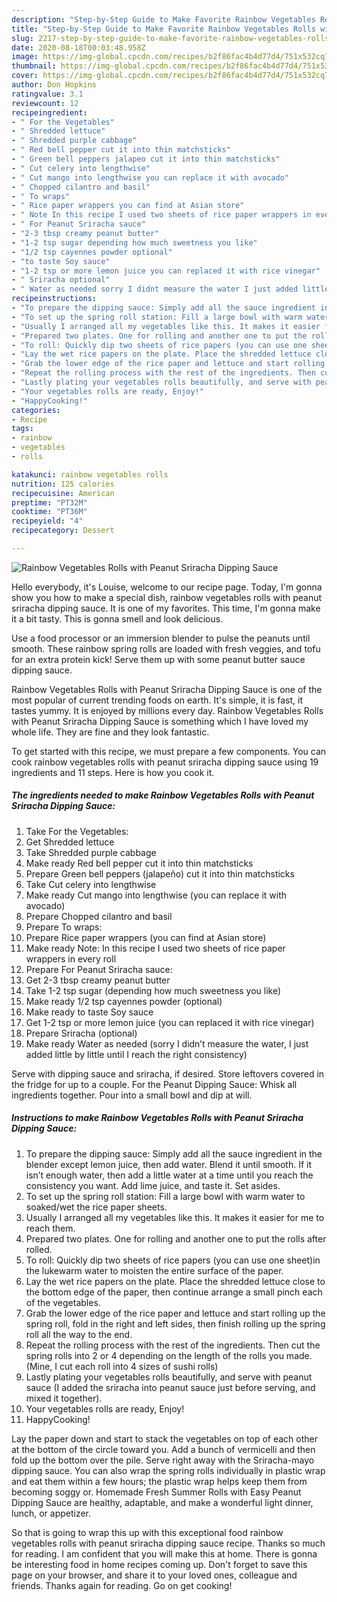 ```yaml
---
description: "Step-by-Step Guide to Make Favorite Rainbow Vegetables Rolls with Peanut Sriracha Dipping Sauce"
title: "Step-by-Step Guide to Make Favorite Rainbow Vegetables Rolls with Peanut Sriracha Dipping Sauce"
slug: 2217-step-by-step-guide-to-make-favorite-rainbow-vegetables-rolls-with-peanut-sriracha-dipping-sauce
date: 2020-08-18T00:03:48.958Z
image: https://img-global.cpcdn.com/recipes/b2f86fac4b4d77d4/751x532cq70/rainbow-vegetables-rolls-with-peanut-sriracha-dipping-sauce-recipe-main-photo.jpg
thumbnail: https://img-global.cpcdn.com/recipes/b2f86fac4b4d77d4/751x532cq70/rainbow-vegetables-rolls-with-peanut-sriracha-dipping-sauce-recipe-main-photo.jpg
cover: https://img-global.cpcdn.com/recipes/b2f86fac4b4d77d4/751x532cq70/rainbow-vegetables-rolls-with-peanut-sriracha-dipping-sauce-recipe-main-photo.jpg
author: Don Hopkins
ratingvalue: 3.1
reviewcount: 12
recipeingredient:
- " For the Vegetables"
- " Shredded lettuce"
- " Shredded purple cabbage"
- " Red bell pepper cut it into thin matchsticks"
- " Green bell peppers jalapeo cut it into thin matchsticks"
- " Cut celery into lengthwise"
- " Cut mango into lengthwise you can replace it with avocado"
- " Chopped cilantro and basil"
- " To wraps"
- " Rice paper wrappers you can find at Asian store"
- " Note In this recipe I used two sheets of rice paper wrappers in every roll"
- " For Peanut Sriracha sauce"
- "2-3 tbsp creamy peanut butter"
- "1-2 tsp sugar depending how much sweetness you like"
- "1/2 tsp cayennes powder optional"
- "to taste Soy sauce"
- "1-2 tsp or more lemon juice you can replaced it with rice vinegar"
- " Sriracha optional"
- " Water as needed sorry I didnt measure the water I just added little by little until I reach the right consistency"
recipeinstructions:
- "To prepare the dipping sauce: Simply add all the sauce ingredient in the blender except lemon juice, then add water. Blend it until smooth. If it isn’t enough water, then add a little water at a time until you reach the consistency you want. Add lime juice, and taste it. Set asides."
- "To set up the spring roll station: Fill a large bowl with warm water to soaked/wet the rice paper sheets."
- "Usually I arranged all my vegetables like this. It makes it easier for me to reach them."
- "Prepared two plates. One for rolling and another one to put the rolls after rolled."
- "To roll: Quickly dip two sheets of rice papers (you can use one sheet)in the lukewarm water to moisten the entire surface of the paper."
- "Lay the wet rice papers on the plate. Place the shredded lettuce close to the bottom edge of the paper, then continue arrange a small pinch each of the vegetables."
- "Grab the lower edge of the rice paper and lettuce and start rolling up the spring roll, fold in the right and left sides, then finish rolling up the spring roll all the way to the end."
- "Repeat the rolling process with the rest of the ingredients. Then cut the spring rolls into 2 or 4 depending on the length of the rolls you made. (Mine, I cut each roll into 4 sizes of sushi rolls)"
- "Lastly plating your vegetables rolls beautifully, and serve with peanut sauce (I added the sriracha into peanut sauce just before serving, and mixed it together)."
- "Your vegetables rolls are ready, Enjoy!"
- "HappyCooking!"
categories:
- Recipe
tags:
- rainbow
- vegetables
- rolls

katakunci: rainbow vegetables rolls 
nutrition: 125 calories
recipecuisine: American
preptime: "PT32M"
cooktime: "PT36M"
recipeyield: "4"
recipecategory: Dessert

---
```



![Rainbow Vegetables Rolls with Peanut Sriracha Dipping Sauce](https://img-global.cpcdn.com/recipes/b2f86fac4b4d77d4/751x532cq70/rainbow-vegetables-rolls-with-peanut-sriracha-dipping-sauce-recipe-main-photo.jpg)

Hello everybody, it's Louise, welcome to our recipe page. Today, I'm gonna show you how to make a special dish, rainbow vegetables rolls with peanut sriracha dipping sauce. It is one of my favorites. This time, I'm gonna make it a bit tasty. This is gonna smell and look delicious.

Use a food processor or an immersion blender to pulse the peanuts until smooth. These rainbow spring rolls are loaded with fresh veggies, and tofu for an extra protein kick! Serve them up with some peanut butter sauce dipping sauce.

Rainbow Vegetables Rolls with Peanut Sriracha Dipping Sauce is one of the most popular of current trending foods on earth. It's simple, it is fast, it tastes yummy. It is enjoyed by millions every day. Rainbow Vegetables Rolls with Peanut Sriracha Dipping Sauce is something which I have loved my whole life. They are fine and they look fantastic.


To get started with this recipe, we must prepare a few components. You can cook rainbow vegetables rolls with peanut sriracha dipping sauce using 19 ingredients and 11 steps. Here is how you cook it.

<!--inarticleads1-->

##### The ingredients needed to make Rainbow Vegetables Rolls with Peanut Sriracha Dipping Sauce:

1. Take  For the Vegetables:
1. Get  Shredded lettuce
1. Take  Shredded purple cabbage
1. Make ready  Red bell pepper cut it into thin matchsticks
1. Prepare  Green bell peppers (jalapeño) cut it into thin matchsticks
1. Take  Cut celery into lengthwise
1. Make ready  Cut mango into lengthwise (you can replace it with avocado)
1. Prepare  Chopped cilantro and basil
1. Prepare  To wraps:
1. Prepare  Rice paper wrappers (you can find at Asian store)
1. Make ready  Note: In this recipe I used two sheets of rice paper wrappers in every roll
1. Prepare  For Peanut Sriracha sauce:
1. Get 2-3 tbsp creamy peanut butter
1. Take 1-2 tsp sugar (depending how much sweetness you like)
1. Make ready 1/2 tsp cayennes powder (optional)
1. Make ready to taste Soy sauce
1. Get 1-2 tsp or more lemon juice (you can replaced it with rice vinegar)
1. Prepare  Sriracha (optional)
1. Make ready  Water as needed (sorry I didn’t measure the water, I just added little by little until I reach the right consistency)


Serve with dipping sauce and sriracha, if desired. Store leftovers covered in the fridge for up to a couple. For the Peanut Dipping Sauce: Whisk all ingredients together. Pour into a small bowl and dip at will. 

<!--inarticleads2-->

##### Instructions to make Rainbow Vegetables Rolls with Peanut Sriracha Dipping Sauce:

1. To prepare the dipping sauce: Simply add all the sauce ingredient in the blender except lemon juice, then add water. Blend it until smooth. If it isn’t enough water, then add a little water at a time until you reach the consistency you want. Add lime juice, and taste it. Set asides.
1. To set up the spring roll station: Fill a large bowl with warm water to soaked/wet the rice paper sheets.
1. Usually I arranged all my vegetables like this. It makes it easier for me to reach them.
1. Prepared two plates. One for rolling and another one to put the rolls after rolled.
1. To roll: Quickly dip two sheets of rice papers (you can use one sheet)in the lukewarm water to moisten the entire surface of the paper.
1. Lay the wet rice papers on the plate. Place the shredded lettuce close to the bottom edge of the paper, then continue arrange a small pinch each of the vegetables.
1. Grab the lower edge of the rice paper and lettuce and start rolling up the spring roll, fold in the right and left sides, then finish rolling up the spring roll all the way to the end.
1. Repeat the rolling process with the rest of the ingredients. Then cut the spring rolls into 2 or 4 depending on the length of the rolls you made. (Mine, I cut each roll into 4 sizes of sushi rolls)
1. Lastly plating your vegetables rolls beautifully, and serve with peanut sauce (I added the sriracha into peanut sauce just before serving, and mixed it together).
1. Your vegetables rolls are ready, Enjoy!
1. HappyCooking!


Lay the paper down and start to stack the vegetables on top of each other at the bottom of the circle toward you. Add a bunch of vermicelli and then fold up the bottom over the pile. Serve right away with the Sriracha-mayo dipping sauce. You can also wrap the spring rolls individually in plastic wrap and eat them within a few hours; the plastic wrap helps keep them from becoming soggy or. Homemade Fresh Summer Rolls with Easy Peanut Dipping Sauce are healthy, adaptable, and make a wonderful light dinner, lunch, or appetizer. 

So that is going to wrap this up with this exceptional food rainbow vegetables rolls with peanut sriracha dipping sauce recipe. Thanks so much for reading. I am confident that you will make this at home. There is gonna be interesting food in home recipes coming up. Don't forget to save this page on your browser, and share it to your loved ones, colleague and friends. Thanks again for reading. Go on get cooking!
